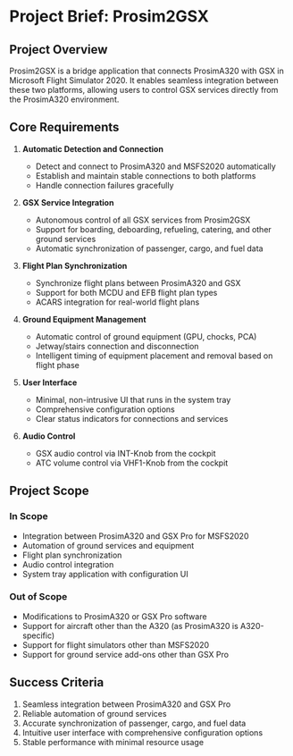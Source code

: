 # Project Brief: Prosim2GSX

## Project Overview

Prosim2GSX is a bridge application that connects ProsimA320 with GSX in Microsoft Flight Simulator 2020. It enables seamless integration between these two platforms, allowing users to control GSX services directly from the ProsimA320 environment.

## Core Requirements

1. **Automatic Detection and Connection**
   - Detect and connect to ProsimA320 and MSFS2020 automatically
   - Establish and maintain stable connections to both platforms
   - Handle connection failures gracefully

2. **GSX Service Integration**
   - Autonomous control of all GSX services from Prosim2GSX
   - Support for boarding, deboarding, refueling, catering, and other ground services
   - Automatic synchronization of passenger, cargo, and fuel data

3. **Flight Plan Synchronization**
   - Synchronize flight plans between ProsimA320 and GSX
   - Support for both MCDU and EFB flight plan types
   - ACARS integration for real-world flight plans

4. **Ground Equipment Management**
   - Automatic control of ground equipment (GPU, chocks, PCA)
   - Jetway/stairs connection and disconnection
   - Intelligent timing of equipment placement and removal based on flight phase

5. **User Interface**
   - Minimal, non-intrusive UI that runs in the system tray
   - Comprehensive configuration options
   - Clear status indicators for connections and services

6. **Audio Control**
   - GSX audio control via INT-Knob from the cockpit
   - ATC volume control via VHF1-Knob from the cockpit

## Project Scope

### In Scope

- Integration between ProsimA320 and GSX Pro for MSFS2020
- Automation of ground services and equipment
- Flight plan synchronization
- Audio control integration
- System tray application with configuration UI

### Out of Scope

- Modifications to ProsimA320 or GSX Pro software
- Support for aircraft other than the A320 (as ProsimA320 is A320-specific)
- Support for flight simulators other than MSFS2020
- Support for ground service add-ons other than GSX Pro

## Success Criteria

1. Seamless integration between ProsimA320 and GSX Pro
2. Reliable automation of ground services
3. Accurate synchronization of passenger, cargo, and fuel data
4. Intuitive user interface with comprehensive configuration options
5. Stable performance with minimal resource usage
